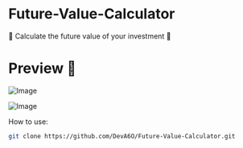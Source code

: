 # Future-Value-Calculator
🫰 Calculate the future value of your investment 🐧

# Preview 🚀
![Image](https://github.com/user-attachments/assets/d40a54e7-7c68-4a58-81b5-7b3fe700b8c1)

![Image](https://github.com/user-attachments/assets/5109d3b0-186a-4220-b23f-691e90600e48)

How to use:

```bash
git clone https://github.com/DevA6O/Future-Value-Calculator.git
```
